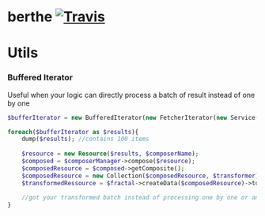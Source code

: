 berthe  [![Travis](https://img.shields.io/travis/Evaneos/berthe.svg?branch=master)](https://travis-ci.org/Evaneos/berthe) 
======


# Utils

### Buffered Iterator

Useful when your logic can directly process a batch of result instead of one by one
 
```php
$bufferIterator = new BufferedIterator(new FetcherIterator(new Service(), new FetcherBuilder(), 100);

foreach($bufferIterator as $results){
    dump($results); //contains 100 items
    
    $resource = new Resource($results, $composerName);
    $composed = $composerManager->compose($resource);
    $composedResource = $composed->getComposite();
    $composedResource = new Collection($composedResource, $transformer);
    $transformedRessource = $fractal->createData($composedResource)->toArray();
    
    //got your transformed batch instead of processing one by one or any overhead
}
```
